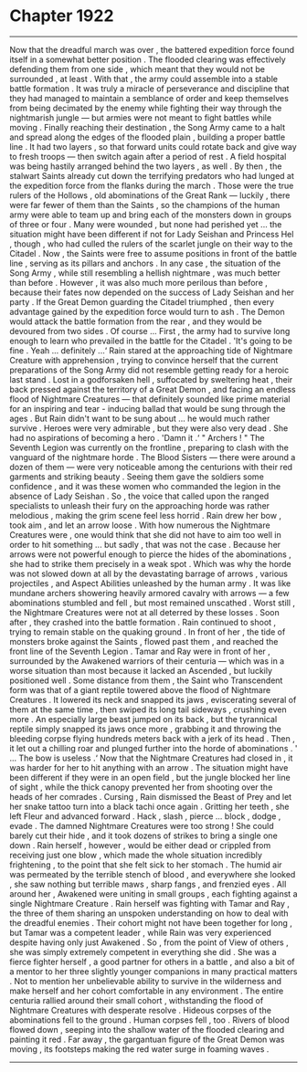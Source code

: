 
# Chapter 1922


---

Now that the dreadful march was over , the battered expedition force found itself in a somewhat better position .
The flooded clearing was effectively defending them from one side , which meant that they would not be surrounded , at least . With that , the army could assemble into a stable battle formation .
It was truly a miracle of perseverance and discipline that they had managed to maintain a semblance of order and keep themselves from being decimated by the enemy while fighting their way through the nightmarish jungle — but armies were not meant to fight battles while moving .
Finally reaching their destination , the Song Army came to a halt and spread along the edges of the flooded plain , building a proper battle line . It had two layers , so that forward units could rotate back and give way to fresh troops — then switch again after a period of rest . A field hospital was being hastily arranged behind the two layers , as well .
By then , the stalwart Saints already cut down the terrifying predators who had lunged at the expedition force from the flanks during the march . Those were the true rulers of the Hollows , old abominations of the Great Rank — luckily , there were far fewer of them than the Saints , so the champions of the human army were able to team up and bring each of the monsters down in groups of three or four .
Many were wounded , but none had perished yet ... the situation might have been different if not for Lady Seishan and Princess Hel , though , who had culled the rulers of the scarlet jungle on their way to the Citadel . Now , the Saints were free to assume positions in front of the battle line , serving as its pillars and anchors . In any case , the situation of the Song Army , while still resembling a hellish nightmare , was much better than before .
However , it was also much more perilous than before , because their fates now depended on the success of Lady Seishan and her party . If the Great Demon guarding the Citadel triumphed , then every advantage gained by the expedition force would turn to ash . The Demon would attack the battle formation from the rear , and they would be devoured from two sides .
Of course ...
First , the army had to survive long enough to learn who prevailed in the battle for the Citadel .
'It's going to be fine . Yeah ... definitely ...‘
Rain stared at the approaching tide of Nightmare Creature with apprehension , trying to convince herself that the current preparations of the Song Army did not resemble getting ready for a heroic last stand .
Lost in a godforsaken hell , suffocated by sweltering heat , their back pressed against the territory of a Great Demon , and facing an endless flood of Nightmare Creatures — that definitely sounded like prime material for an inspiring and tear - inducing ballad that would be sung through the ages . But Rain didn't want to be sung about ... he would much rather survive .
Heroes were very admirable , but they were also very dead . She had no aspirations of becoming a hero .
'Damn it .‘
" Archers ! "
The Seventh Legion was currently on the frontline , preparing to clash with the vanguard of the nightmare horde . The Blood Sisters — there were around a dozen of them — were very noticeable among the centurions with their red garments and striking beauty . Seeing them gave the soldiers some confidence , and it was these women who commanded the legion in the absence of Lady Seishan .
So , the voice that called upon the ranged specialists to unleash their fury on the approaching horde was rather melodious , making the grim scene feel less horrid .
Rain drew her bow , took aim , and let an arrow loose . With how numerous the Nightmare Creatures were , one would think that she did not have to aim too well in order to hit something ... but sadly , that was not the case . Because her arrows were not powerful enough to pierce the hides of the abominations , she had to strike them precisely in a weak spot .
Which was why the horde was not slowed down at all by the devastating barrage of arrows , various projectiles , and Aspect Abilities unleashed by the human army . It was like mundane archers showering heavily armored cavalry with arrows — a few abominations stumbled and fell , but most remained unscathed . Worst still , the Nightmare Creatures were not at all deterred by these losses .
Soon after , they crashed into the battle formation .
Rain continued to shoot , trying to remain stable on the quaking ground . In front of her , the tide of monsters broke against the Saints , flowed past them , and reached the front line of the Seventh Legion . Tamar and Ray were in front of her , surrounded by the Awakened warriors of their centuria — which was in a worse situation than most because it lacked an Ascended , but luckily positioned well . Some distance from them , the Saint who Transcendent form was that of a giant reptile towered above the flood of Nightmare Creatures . It lowered its neck and snapped its jaws , eviscerating several of them at the same time , then swiped its long tail sideways , crushing even more .
An especially large beast jumped on its back , but the tyrannical reptile simply snapped its jaws once more , grabbing it and throwing the bleeding corpse flying hundreds meters back with a jerk of its head .
Then , it let out a chilling roar and plunged further into the horde of abominations .
' ... The bow is useless .‘
Now that the Nightmare Creatures had closed in , it was harder for her to hit anything with an arrow . The situation might have been different if they were in an open field , but the jungle blocked her line of sight , while the thick canopy prevented her from shooting over the heads of her comrades .
Cursing , Rain dismissed the Beast of Prey and let her snake tattoo turn into a black tachi once again . Gritting her teeth , she left Fleur and advanced forward . Hack , slash , pierce ... block , dodge , evade .
The damned Nightmare Creatures were too strong !
She could barely cut their hide , and it took dozens of strikes to bring a single one down . Rain herself , however , would be either dead or crippled from receiving just one blow , which made the whole situation incredibly frightening , to the point that she felt sick to her stomach .
The humid air was permeated by the terrible stench of blood , and everywhere she looked , she saw nothing but terrible maws , sharp fangs , and frenzied eyes . All around her , Awakened were uniting in small groups , each fighting against a single Nightmare Creature . Rain herself was fighting with Tamar and Ray , the three of them sharing an unspoken understanding on how to deal with the dreadful enemies .
Their cohort might not have been together for long , but Tamar was a competent leader , while Rain was very experienced despite having only just Awakened . So , from the point of View of others , she was simply extremely competent in everything she did . She was a fierce fighter herself , a good partner for others in a battle , and also a bit of a mentor to her three slightly younger companions in many practical matters .
Not to mention her unbelievable ability to survive in the wilderness and make herself and her cohort comfortable in any environment .
The entire centuria rallied around their small cohort , withstanding the flood of Nightmare Creatures with desperate resolve .
Hideous corpses of the abominations fell to the ground .
Human corpses fell , too .
Rivers of blood flowed down , seeping into the shallow water of the flooded clearing and painting it red .
Far away , the gargantuan figure of the Great Demon was moving , its footsteps making the red water surge in foaming waves .

---

